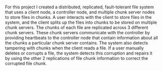 For this project I created a distributed, replicated, fault-tolerant file system that uses a client node, a controller node, and multiple chunk server nodes to store files in chunks. A user interacts with the client to store files in the system, and the client splits up the files into chunks to be stored on multiple chunk servers. The chunks of each file are replicated across 3 different chunk servers. These chunk servers communicate with the controller by providing heartbeats to the controller node that contain information about all the chunks a particular chunk server contains. The system also detects tampering with chunks when the client reads a file. If a user manually deletes or corrupts a file, the system detects this corruption and repairs it by using the other 2 replications of file chunk information to correct the corrupted file chunk.
